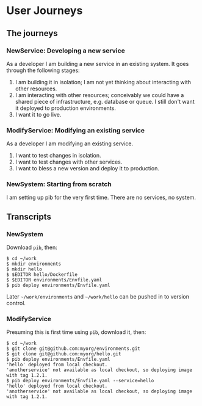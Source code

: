 # User Journeys

## The journeys

### NewService: Developing a new service

As a developer I am building a new service in an existing system.
It goes through the following stages:

1. I am building it in isolation; I am not yet thinking about interacting with other resources.
2. I am interacting with other resources; conceivably we could have a shared piece of infrastructure, e.g. database or queue.
   I still don't want it deployed to production environments.
3. I want it to go live.

### ModifyService: Modifying an existing service

As a developer I am modifying an existing service.

1. I want to test changes in isolation.
2. I want to test changes with other services.
3. I want to bless a new version and deploy it to production.

### NewSystem: Starting from scratch

I am setting up pib for the very first time.
There are no services, no system.

## Transcripts

### NewSystem

Download `pib`, then:

```console
$ cd ~/work
$ mkdir environments
$ mkdir hello
$ $EDITOR hello/Dockerfile
$ $EDITOR environments/Envfile.yaml
$ pib deploy environments/Envfile.yaml
```

Later `~/work/environments` and `~/work/hello` can be pushed in to version control.

### ModifyService

Presuming this is first time using `pib`, download it, then:

```console
$ cd ~/work
$ git clone git@github.com:myorg/environments.git
$ git clone git@github.com:myorg/hello.git
$ pib deploy environments/Envfile.yaml
'hello' deployed from local checkout.
'anotherservice' not available as local checkout, so deploying image with tag 1.2.1.
$ pib deploy environments/Envfile.yaml --service=hello
'hello' deployed from local checkout.
'anotherservice' not available as local checkout, so deploying image with tag 1.2.1.
```
